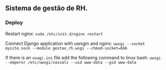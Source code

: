 ## Sistema de gestão de RH.


### Deploy

Restart nginx:
`sudo /etc/init.d/nginx restart`

Connect Django application with uwsgin and nginx:
`uwsgi --socket mysite.sock --module gestao_rh.wsgi --chmod-socket=666`

If there is an `uswgi.ini` file add the following command to linux bash:
`uwsgi --emperor /etc/uwsgi/vassals --uid www-data --gid www-data`